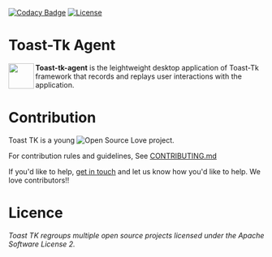 [![Codacy Badge](https://api.codacy.com/project/badge/Grade/c871d1c99ce74589b8d0e0a634a866d5)](https://www.codacy.com/app/toast-tk/toast-tk-agent?utm_source=github.com&amp;utm_medium=referral&amp;utm_content=toast-tk/toast-tk-agent&amp;utm_campaign=Badge_Grade)
[![License](http://img.shields.io/:license-Apache%202-red.svg)](https://github.com/toast-tk/toast-tk-engine/blob/snapshot/LICENSE.md)

# Toast-Tk Agent

<a href="http://toast-tk.io"><img src="https://github.com/toast-tk/toast-tk-webapp/blob/master/public/images/ToastLogo.png?raw=true" align="left" height="50"></a>
**Toast-tk-agent** is the leightweight desktop application of Toast-Tk framework that records and replays user interactions with the application.

# Contribution

Toast TK is a young ![Open Source Love](https://badges.frapsoft.com/os/v3/open-source.svg?v=103) project.  

For contribution rules and guidelines, See [CONTRIBUTING.md](https://github.com/toast-tk/toast-tk-engine/blob/snapshot/CONTRIBUTING.md)

If you'd like to help, [get in touch](https://gitter.im/toast-tk/toast-tk-engine) and let us know how you'd like to help. We love contributors!! 

# Licence
_Toast TK regroups multiple open source projects licensed under the Apache Software License 2._
